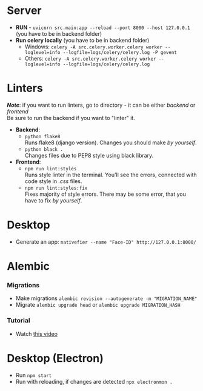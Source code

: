 # Server
- **RUN** - `uvicorn src.main:app --reload --port 8000 --host 127.0.0.1` (you have to be in backend folder)
- **Run celery locally** (you have to be in backend folder)  
  - Windows: `celery -A src.celery.worker.celery worker --loglevel=info --logfile=logs/celery/celery.log -P gevent` 
  - Others: `celery -A src.celery.worker.celery worker --loglevel=info --logfile=logs/celery/celery.log`


# Linters

***Note***: if you want to run linters, go to directory - it can be either *backend* or *frontend*  
Be sure to run the backend if you want to "linter" it.  
- **Backend**: 
  - `python flake8`  
  Runs flake8 (django version). Changes you should make *by yourself*.
  - `python black .`  
  Changes files due to PEP8 style using black library.   
- **Frontend**:
  - `npm run lint:styles`  
  Runs style linter in the terminal. You'll see the errors, connected with code style in *.css* files.
  - `npm run lint:styles:fix`  
    Fixes majority of style errors. There may be some error, that you have to fix *by yourself*.


# Desktop
- Generate an app: `nativefier --name "Face-ID" http://127.0.0.1:8000/`


# Alembic 

### Migrations
- Make migrations `alembic revision --autogenerate -m "MIGRATION_NAME"`
- Migrate `alembic upgrade head` or `alembic upgrade MIGRATION_HASH`

### Tutorial
- Watch [this video](https://www.youtube.com/watch?v=eXj1gdDLKho&ab_channel=FastAPIChannel)


# Desktop (Electron)

- Run `npm start`
- Run with reloading, if changes are detected `npx electronmon .`